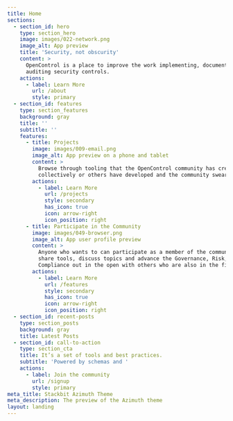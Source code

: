 ```yaml
---
title: Home
sections:
  - section_id: hero
    type: section_hero
    image: images/022-network.png
    image_alt: App preview
    title: 'Security, not obscurity'
    content: >
      OpenControl is a place to improve the work implementing, documenting and
      auditing security controls.
    actions:
      - label: Learn More
        url: /about
        style: primary
  - section_id: features
    type: section_features
    background: gray
    title: ''
    subtitle: ''
    features:
      - title: Projects
        image: images/009-email.png
        image_alt: App preview on a phone and tablet
        content: >
          Browse through tooling that the OpenControl community has created
          collectively or others have developed and the community swears by.
        actions:
          - label: Learn More
            url: /projects
            style: secondary
            has_icon: true
            icon: arrow-right
            icon_position: right
      - title: Participate in the Community
        image: images/049-browser.png
        image_alt: App user profile preview
        content: >
          Anyone who wants to can participate as a member of the community to
          share tools, discuss topics and advance the Governance, Risk, and
          Compliance out in the open with others who are also in the field.
        actions:
          - label: Learn More
            url: /features
            style: secondary
            has_icon: true
            icon: arrow-right
            icon_position: right
  - section_id: recent-posts
    type: section_posts
    background: gray
    title: Latest Posts
  - section_id: call-to-action
    type: section_cta
    title: It’s a set of tools and best practices.
    subtitle: 'Powered by schemas and '
    actions:
      - label: Join the community
        url: /signup
        style: primary
meta_title: Stackbit Azimuth Theme
meta_description: The preview of the Azimuth theme
layout: landing
---
```

